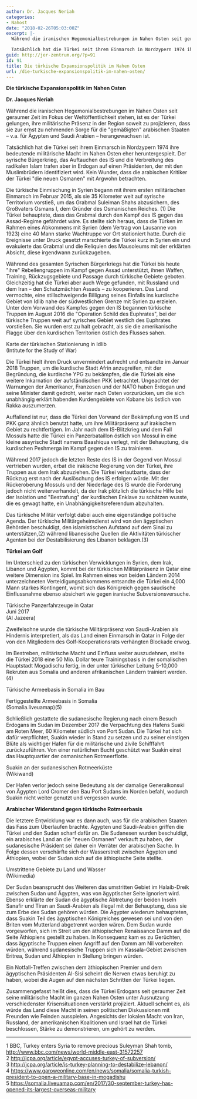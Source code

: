 ```yaml
---
author: Dr. Jacques Neriah
categories:
- Nahost
date: "2018-02-26T05:03:00Z"
excerpt: |-
  Während die iranischen Hegemonialbestrebungen im Nahen Osten seit geraumer Zeit im Fokus der Weltöffentlichkeit stehen, ist es der Türkei gelungen, ihre militärische Präsenz in der Region soweit zu projizieren, dass sie zur ernst zu nehmenden Sorge für die &quot;gemäßigten&quot; arabischen Staaten - v.a. für Ägypten und Saudi Arabien - herangewachsen ist.

  Tatsächlich hat die Türkei seit ihrem Einmarsch in Nordzypern 1974 ihre bedeutende militärische Macht im Nahen Osten eher heruntergespielt. Der syrische Bürgerkrieg, das Auftauchen des IS und die Verbreitung des radikalen Islam trafen aber in Erdogan auf einen Präsidenten, der mit den Muslimbrüdern identifiziert wird. Kein Wunder, dass die arabischen Kritiker der Türkei &quot;die neuen Osmanen&quot; mit Argwohn betrachten.
guid: http://jer-zentrum.org/?p=91
id: 91
title: Die türkische Expansionspolitik im Nahen Osten
url: /die-turkische-expansionspolitik-im-nahen-osten/
---
```


**Die türkische Expansionspolitik im Nahen Osten**

 
**Dr. Jacques Neriah**   


  
Während die iranischen Hegemonialbestrebungen im Nahen Osten seit geraumer Zeit im Fokus der Weltöffentlichkeit stehen, ist es der Türkei gelungen, ihre militärische Präsenz in der Region soweit zu projizieren, dass sie zur ernst zu nehmenden Sorge für die "gemäßigten" arabischen Staaten – v.a. für Ägypten und Saudi Arabien – herangewachsen ist.

Tatsächlich hat die Türkei seit ihrem Einmarsch in Nordzypern 1974 ihre bedeutende militärische Macht im Nahen Osten eher heruntergespielt. Der syrische Bürgerkrieg, das Auftauchen des IS und die Verbreitung des radikalen Islam trafen aber in Erdogan auf einen Präsidenten, der mit den Muslimbrüdern identifiziert wird. Kein Wunder, dass die arabischen Kritiker der Türkei "die neuen Osmanen" mit Argwohn betrachten.

Die türkische Einmischung in Syrien begann mit ihrem ersten militärischen Einmarsch im Februar 2015, als sie 35 Kilometer weit auf syrische Territorium vorstieß, um das Grabmal Suleiman Shahs abzusichern, des Großvaters Osmans I, dem Gründer des Osmanischen Reiches. (1) Die Türkei behauptete, dass das Grabmal durch den Kampf des IS gegen das Assad-Regime gefährdet wäre. Es stellte sich heraus, dass die Türken im Rahmen eines Abkommens mit Syrien (dem Vertrag von Lausanne von 1923) eine 40 Mann starke Wachtruppe vor Ort stationiert hatte. Durch die Ereignisse unter Druck gesetzt marschierte die Türkei kurz in Syrien ein und evakuierte das Grabmal und die Reliquien des Mausoleums mit der erklärten Absicht, diese irgendwann zurückzugeben.

Während des gesamten Syrischen Bürgerkriegs hat die Türkei bis heute "ihre" Rebellengruppen im Kampf gegen Assad unterstützt, ihnen Waffen, Training, Rückzugsgebiete und Passage durch türkische Gebiete geboten. Gleichzeitig hat die Türkei aber auch Wege gefunden, mit Russland und dem Iran – den Schutzmächten Assads – zu kooperieren. Das Land vermochte, eine stillschweigende Billigung seines Einfalls ins kurdische Gebiet von Idlib nahe der südwestlichen Grenze mit Syrien zu erzielen. Unter dem Vorwand des Kampfes gegen den IS begannen türkische Truppen im August 2016 die "Operation Schild des Euphrates", bei der türkische Truppen weit auf syrisches Gebiet westlich des Euphrates vorstießen. Sie wurden erst zu halt gebracht, als sie die amerikanische Flagge über den kurdischen Territorien östlich des Flusses sahen.

  


 
Karte der türkischen Stationierung in Idlib   
(Intitute for the Study of War)  


Die Türkei hielt ihren Druck unvermindert aufrecht und entsandte im Januar 2018 Truppen, um die kurdische Stadt Afrin anzugreifen, mit der Begründung, die kurdische YPG zu bekämpfen, die die Türkei als eine weitere Inkarnation der aufständischen PKK betrachtet. Ungeachtet der Warnungen der Amerikaner, Franzosen und der NATO haben Erdogan und seine Minister damit gedroht, weiter nach Osten vorzurücken, um die sich unabhängig erklärt habenden Kurdengebiete von Kobane bis östlich von Rakka auszumerzen.

Auffallend ist nur, dass die Türkei den Vorwand der Bekämpfung von IS und PKK ganz ähnlich benutzt hatte, um ihre Militärpräsenz auf irakischem Gebiet zu rechtfertigen. Im Jahr nach dem IS-Blitzkrieg und dem Fall Mossuls hatte die Türkei ein Panzerbataillon östlich von Mossul in eine kleine assyrische Stadt namens Baashiqua verlegt, mit der Behauptung, die kurdischen Peshmerga im Kampf gegen den IS zu trainieren.

Während 2017 jedoch die letzten Reste des IS in der Gegend von Mossul vertrieben wurden, erbat die irakische Regierung von der Türkei, ihre Truppen aus dem Irak abzuziehen. Die Türkei verlautbarte, dass der Rückzug erst nach der Auslöschung des IS erfolgen würde. Mit der Rückeroberung Mossuls und der Niederlage des IS wurde die Forderung jedoch nicht weiterverhandelt, da der Irak plötzlich die türkische Hilfe bei der Isolation und "Bestrafung" der kurdischen Enklave zu schätzen wusste, die es gewagt hatte, ein Unabhängigkeitsreferendum abzuhalten.

Das türkische Militär verfolgt dabei auch eine eigenständige politische Agenda. Der türkische Militärgeheimdienst wird von den ägyptischen Behörden beschuldigt, den islamistischen Aufstand auf dem Sinai zu unterstützen,(2) während libanesische Quellen die Aktivitäten türkischer Agenten bei der Destabilisierung des Libanon beklagen.(3)

**Türkei am Golf**

Im Unterschied zu den türkischen Verwicklungen in Syrien, dem Irak, Libanon und Ägypten, kommt bei der türkischen Militärpräsenz in Qatar eine weitere Dimension ins Spiel. Im Rahmen eines von beiden Ländern 2014 unterzeichneten Verteidigungsabkommens entsandte die Türkei ein 4,000 Mann starkes Kontingent, womit sich das Königreich gegen saudische Einflussnahme ebenso absichert wie gegen iranische Subversionsversuche.

 
Türkische Panzerfahrzeuge in Qatar  
Juni 2017  
(Al Jazeera)  




Zweifelsohne wurde die türkische Militärpräsenz von Saudi-Arabien als Hindernis interpretiert, als das Land einen Einmarsch in Qatar in Folge der von den Mitgliedern des Golf-Kooperationsrats verhängten Blockade erwog.

Im Bestreben, militärische Macht und Einfluss weiter auszudehnen, stellte die Türkei 2018 eine 50 Mio. Dollar teure Trainingsbasis in der somalischen Hauptstadt Mogadischu fertig, in der unter türkischer Leitung 5-10,000 Rekruten aus Somalia und anderen afrikanischen Ländern trainiert werden.(4)

 


Türkische Armeebasis in Somalia im Bau  


 


Fertiggestellte Armeebasis in Somalia  
(Somalia.liveuamap)(5)  


  
Schließlich gestattete die sudanesische Regierung nach einem Besuch Erdogans im Sudan im Dezember 2017 die Verpachtung des Hafens Suaki am Roten Meer, 60 Kilometer südlich von Port Sudan. Die Türkei hat sich dafür verpflichtet, Suakin wieder in Stand zu setzen und zu seiner einstigen Blüte als wichtiger Hafen für die militärische und zivile Schifffahrt zurückzuführen. Von einer natürlichen Bucht geschützt war Suakin einst das Hauptquartier der osmanischen Rotmeerflotte.  


 
  
Suakin an der sudanesischen Rotmeerküste  
(Wikiwand)  


  
Der Hafen verlor jedoch seine Bedeutung als der damalige Generalkonsul von Ägypten Lord Cromer den Bau Port Sudans im Norden befahl, wodurch Suakin nicht weiter genutzt und vergessen wurde.

**Arabischer Widerstand gegen türkische Rotmeerbasis**

Die letztere Entwicklung war es dann auch, was für die arabischen Staaten das Fass zum Überlaufen brachte. Ägypten und Saudi-Arabien griffen die Türkei und den Sudan scharf dafür an. Die Sudanesen wurden beschuldigt, ein arabisches Land an die "neuen Osmanen" verkauft zu haben, der sudanesische Präsident sei daher ein Verräter der arabischen Sache. In Folge dessen verschärfte sich der Wasserstreit zwischen Ägypten und Äthiopien, wobei der Sudan sich auf die äthiopische Seite stellte.

  


 
Umstrittene Gebiete zu Land und Wasser  
(Wikimedia)  


  
Der Sudan beansprucht des Weiteren das umstritten Gebiet im Halaib-Dreik zwischen Sudan und Ägypten, was von ägyptischer Seite ignoriert wird. Ebenso erklärte der Sudan die ägyptische Abtretung der beiden Inseln Sanafir und Tiran an Saudi-Arabien als illegal mit der Behauptung, dass sie zum Erbe des Sudan gehören würden. Die Ägypter wiederum behaupteten, dass Suakin Teil des ägyptischen Königreiches gewesen sei und von den Briten vom Mutterland abgetrennt worden wären. Dem Sudan wurde vorgeworfen, sich im Streit um den äthiopischen Renaissance Damm auf die Seite Äthiopiens gestellt zu haben. In Konsequenz kam es zu Gerüchten, dass ägyptische Truppen einen Angriff auf den Damm am Nil vorbereiten würden, während sudanesische Truppen sich im Kassala-Gebiet zwischen Eritrea, Sudan und Äthiopien in Stellung bringen würden.

Ein Notfall-Treffen zwischen dem äthiopischen Premier und dem ägyptischen Präsidenten Al-Sisi scheint die Nerven etwas beruhigt zu haben, wobei die Augen auf den nächsten Schritten der Türkei liegen.

Zusammengefasst heißt dies, dass die Türkei Erdogans seit geraumer Zeit seine militärische Macht im ganzen Nahen Osten unter Ausnutzung verschiedenster Krisensituationen verstärkt projiziert. Aktuell scheint es, als würde das Land diese Macht in seinen politischen Diskussionen mit Freunden wie Feinden ausspielen. Angesichts der lokalen Macht von Iran, Russland, der amerikanischen Koalitionen und Israel hat die Türkei beschlossen, Stärke zu demonstrieren, um gehört zu werden.

  
---

  
1 BBC, Turkey enters Syria to remove precious Suleyman Shah tomb, http://www.bbc.com/news/world-middle-east-31572257  
2 http://jcpa.org/article/egypt-accuses-turkey-of-subversion/  
3 http://jcpa.org/article/is-turkey-planning-to-destabilize-lebanon/  
4 https://www.garoweonline.com/en/news/somalia/somalia-turkish-president-to-open-a-military-base-in-mogadishu  
5 https://somalia.liveuamap.com/en/2017/30-september-turkey-has-opened-its-largest-overseas-military

